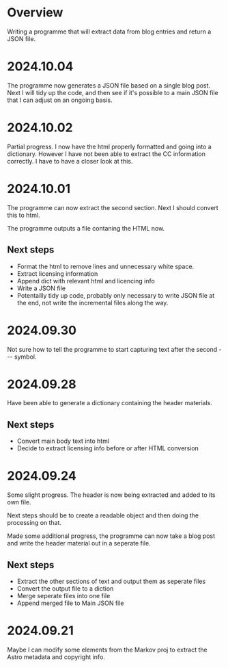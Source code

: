 # Overview

Writing a programme that will extract data from blog entries and return a JSON file.

# 2024.10.04

The programme now generates a JSON file based on a single blog post. Next I will tidy up the code, and then see if it's possible to a main JSON file that I can adjust on an ongoing basis.

# 2024.10.02

Partial progress. I now have the html properly formatted and going into a dictionary. However I have not been able to extract the CC information correctly. I have to have a closer look at this.


# 2024.10.01

The programme can now extract the second section. Next I should convert this to html.

The programme outputs a file contaning the HTML now.

## Next steps
- Format the html to remove lines and unnecessary white space.
- Extract licensing information
- Append dict with relevant html and licencing info
- Write a JSON file
- Potentailly tidy up code, probably only necessary to write JSON file at the end, not write the incremental files along the way.

# 2024.09.30

Not sure how to tell the programme to start capturing text after the second --- symbol.

# 2024.09.28

Have been able to generate a dictionary containing the header materials.

## Next steps
- Convert main body text into html
- Decide to extract licensing info before or after HTML conversion

# 2024.09.24

Some slight progress. The header is now being extracted and added to its own file.

Next steps should be to create a readable object and then doing the processing on that.

Made some additional progress, the programme can now take a blog post and write the header material out in a seperate file.

## Next steps

- Extract the other sections of text and output them as seperate files
- Convert the output file to a diction 
- Merge seperate files into one file
- Append merged file to Main JSON file

# 2024.09.21

Maybe I can modify some elements from the Markov proj to extract the Astro metadata and copyright info.

